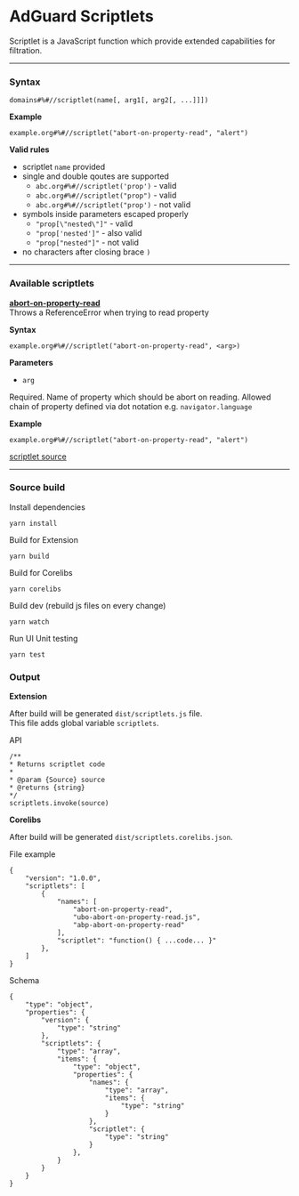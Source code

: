 # AdGuard Scriptlets

Scriptlet is a JavaScript function which provide extended capabilities for filtration.

---

### Syntax

```
domains#%#//scriptlet(name[, arg1[, arg2[, ...]]])
```
**Example**
```
example.org#%#//scriptlet("abort-on-property-read", "alert")
```

**Valid rules**
- scriptlet `name` provided
- single and double qoutes are supported
    - `abc.org#%#//scriptlet('prop')` - valid
    - `abc.org#%#//scriptlet("prop")` - valid
    - `abc.org#%#//scriptlet("prop')` - not valid
- symbols inside parameters escaped properly
    - `"prop[\"nested\"]"` - valid
    - `"prop['nested']"` - also valid
    - `"prop["nested"]"` - not valid
- no characters after closing brace `)`

---

### Available scriptlets

**[abort-on-property-read](#abortOnPropertyRead)**
<br>
Throws a ReferenceError when trying to read property

**Syntax**
```
example.org#%#//scriptlet("abort-on-property-read", <arg>)
```

**Parameters**
- `arg`

Required. Name of property which should be abort on reading. Allowed chain of property defined via dot notation e.g. `navigator.language`

**Example**
```
example.org#%#//scriptlet("abort-on-property-read", "alert")
```

[scriptlet source](./src/scriptlets/abort-on-property-read.js)

---

### Source build

Install dependencies
```
yarn install
```

Build for Extension
```
yarn build
```

Build for Corelibs
```
yarn corelibs
```

Build dev (rebuild js files on every change)
```
yarn watch
```

Run UI Unit testing
```
yarn test
```

### Output

**Extension**

After build will be generated `dist/scriptlets.js` file.
<br>
This file adds global variable `scriptlets`.

API
```
/**
* Returns scriptlet code
* 
* @param {Source} source
* @returns {string}
*/
scriptlets.invoke(source)
```

**Corelibs**

After build will be generated `dist/scriptlets.corelibs.json`.

File example
```
{
    "version": "1.0.0",
    "scriptlets": [
        {
            "names": [
                "abort-on-property-read",
                "ubo-abort-on-property-read.js",
                "abp-abort-on-property-read"
            ],
            "scriptlet": "function() { ...code... }"
        },
    ]
}
```

Schema
```
{
    "type": "object",
    "properties": {
        "version": {
            "type": "string"
        },
        "scriptlets": {
            "type": "array",
            "items": {
                "type": "object",
                "properties": {
                    "names": {
                        "type": "array",
                        "items": {
                            "type": "string"
                        }
                    },
                    "scriptlet": {
                        "type": "string"
                    }
                },
            }
        }
    }
}
```